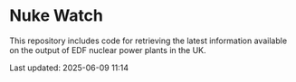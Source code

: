 # Nuke Watch

This repository includes code for retrieving the latest information available on the output of EDF nuclear power plants in the UK.

Last updated: 2025-06-09 11:14